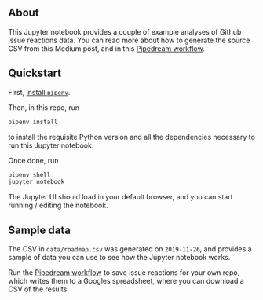 ## About

This Jupyter notebook provides a couple of example analyses of Github issue reactions data. You can read more about how to generate the source CSV from this Medium post, and in this [Pipedream workflow](https://pipedream.com/@dylburger/send-issue-reactions-for-a-repo-to-a-google-sheet-p_NMCar1/readme).

## Quickstart

First, [install `pipenv`](https://github.com/pypa/pipenv).

Then, in this repo, run

```bash
pipenv install
```

to install the requisite Python version and all the dependencies necessary to run this Jupyter notebook.

Once done, run

```bash
pipenv shell
jupyter notebook
```

The Jupyter UI should load in your default browser, and you can start running / editing the notebook.

## Sample data

The CSV in `data/roadmap.csv` was generated on `2019-11-26`, and provides a sample of data you can use to see how the Jupyter notebook works.

Run the [Pipedream workflow](https://pipedream.com/@dylburger/send-issue-reactions-for-a-repo-to-a-google-sheet-p_NMCar1/readme) to save issue reactions for your own repo, which writes them to a Googles spreadsheet, where you can download a CSV of the results.
